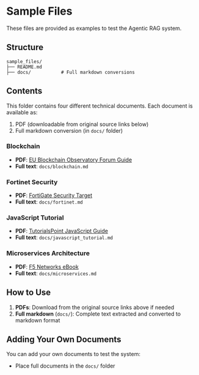 # Sample Files

These files are provided as examples to test the Agentic RAG system.

## Structure
```
sample_files/
├── README.md
├── docs/           # Full markdown conversions
```

## Contents

This folder contains four different technical documents. Each document is available as:
1. PDF (downloadable from original source links below)
2. Full markdown conversion (in `docs/` folder)

### Blockchain
- **PDF**: [EU Blockchain Observatory Forum Guide](https://blockchain-observatory.ec.europa.eu/document/download/1063effa-59cc-4df4-aeee-d2cf94f69178_en?filename=Blockchain_For_Beginners_A_EUBOF_Guide.pdf)
- **Full text**: `docs/blockchain.md`

### Fortinet Security
- **PDF**: [FortiGate Security Target](https://www.commoncriteriaportal.org/files/epfiles/Fortinet%20FortiGate_EAL4_ST_V1.5.pdf(320893)_TMP.pdf)
- **Full text**: `docs/fortinet.md`

### JavaScript Tutorial
- **PDF**: [TutorialsPoint JavaScript Guide](https://www.tutorialspoint.com/javascript/javascript_tutorial.pdf)
- **Full text**: `docs/javascript_tutorial.md`

### Microservices Architecture
- **PDF**: [F5 Networks eBook](https://www.f5.com/content/dam/f5/corp/global/pdf/ebooks/Microservices_Designing_Deploying.pdf)
- **Full text**: `docs/microservices.md`

## How to Use

1. **PDFs**: Download from the original source links above if needed
2. **Full markdown** (`docs/`): Complete text extracted and converted to markdown format

## Adding Your Own Documents

You can add your own documents to test the system:
- Place full documents in the `docs/` folder

